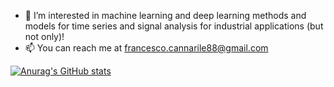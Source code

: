 - 👀 I’m interested in machine learning and deep learning methods and models for time series and signal analysis for industrial applications (but not only)!
- 📫 You can reach me at francesco.cannarile88@gmail.com

<!---
PyLink88/PyLink88 is a ✨ special ✨ repository because its `README.md` (this file) appears on your GitHub profile.
You can click the Preview link to take a look at your changes.
--->

[![Anurag's GitHub stats](https://github-readme-stats.vercel.app/api?username=PyLink88)](https://github.com/anuraghazra/github-readme-stats)
